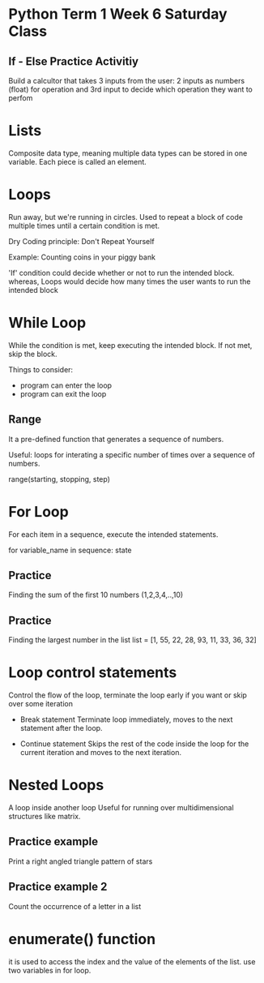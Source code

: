 # Python Term 1 Week 6 Saturday Class

## If - Else Practice Activitiy 
Build a calcultor that takes 3 inputs from the user:
2 inputs as numbers (float) for operation and 3rd input to decide which operation they want to perfom

# Lists
Composite data type, meaning multiple data types can be stored in one variable.
Each piece is called an element.

# Loops
Run away, but we're running in circles.
Used to repeat a block of code multiple times until  a certain condition is met.

Dry Coding principle: Don't Repeat Yourself

Example: Counting coins in your piggy bank

'If' condition could decide whether or not to run the intended block. whereas,
Loops would decide how many times the user wants to run the intended block

# While Loop
While the condition is met, keep executing the intended block. If not met, skip the block.

Things to consider:
* program can enter the loop
* program can exit the loop

## Range
It a pre-defined function that generates a sequence of numbers.

Useful: loops for interating a specific number of times over a sequence of numbers.

range(starting, stopping, step)

# For Loop
For each item in a sequence, execute the intended statements.

for variable_name in sequence:
    state

## Practice
Finding the sum of the first 10 numbers (1,2,3,4,..,10)

## Practice
Finding the largest number in the list
list = [1, 55, 22, 28, 93, 11, 33, 36, 32]


# Loop control statements
Control the flow of the loop, terminate the loop early if you want or skip over some iteration

* Break statement
Terminate loop immediately, moves to the next statement after the loop.

* Continue statement
Skips the rest of the code inside the loop for the current iteration and moves to the next iteration.

# Nested Loops
A loop inside another loop
Useful for running over multidimensional structures like matrix.

## Practice example
Print a right angled triangle pattern of stars

## Practice example 2
Count the occurrence of a letter in a list

# enumerate() function
it is used to access the index and the value of the elements of the list.
use two variables in for loop.